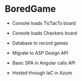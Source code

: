 # BoredGame

- Console loads TicTacTo board

- Console loads Checkers board

- Database to record games

- Migrate to ASP Design API

- Basic SPA in Angular calls API

- Hosted through IaC in Azure
